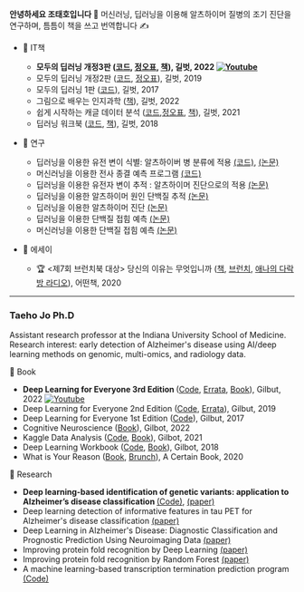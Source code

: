 <b> 안녕하세요 조태호입니다 </b> 👋 
머신러닝, 딥러닝을 이용해 알츠하이머 질병의 조기 진단을 연구하며, 틈틈이 책을 쓰고 번역합니다 ✍️ <br/> 

* 📖 IT책
  + <b> 모두의 딥러닝 개정3판  ([코드](https://github.com/taehojo/deeplearning), [정오표](https://taehojo.github.io/book/deeplearning-20220727.pdf), [책](http://www.yes24.com/Product/Goods/108553440)), 길벗, 2022  [![Youtube](https://img.shields.io/youtube/channel/views/UC_LvgzB44dGRvOcQqMzdT4g?label=%EB%8F%99%EC%98%81%EC%83%81%20%EA%B0%95%EC%9D%98&style=social)](https://bit.ly/taehojo) </b>
  + 모두의 딥러닝 개정2판 ([코드](https://github.com/taehojo/deeplearning-for-everyone-2nd), [정오표](https://taehojo.github.io/book/errata-20220511.pdf)), 길벗, 2019 
  + 모두의 딥러닝 1판 ([코드](https://github.com/taehojo/deeplearning-for-everyone-1st)), 길벗, 2017
  + 그림으로 배우는 인지과학 ([책](http://www.yes24.com/Product/Goods/108250950)), 길벗, 2022 
  + 쉽게 시작하는 캐글 데이터 분석  ([코드](https://github.com/taehojo/getting_started_with_kaggle),[정오표](https://taehojo.github.io/book/kaggle-092322.pdf), [책](http://www.yes24.com/Product/Goods/103526120)), 길벗, 2021 
  + 딥러닝 워크북 ([코드](https://github.com/taehojo/deeplearning-workshop), [책](http://www.yes24.com/Product/Goods/59789570)), 길벗, 2018

* 🔬 연구
  + 딥러닝을 이용한 유전 변이 식별: 알츠하이버 병 분류에 적용 </b>  [(코드)](https://github.com/taehojo/SWAT-CNN), [(논문)](https://pubmed.ncbi.nlm.nih.gov/35183061/)
  + 머신러닝을 이용한 전사 종결 예측 프로그램 [(코드)](https://github.com/taehojo/machine-learning-biochemistry-rho)
  + 딥러닝을 이용한 유전자 변이 추적 : 알츠하이머 진단으로의 적용 [(논문)](https://www.medrxiv.org/content/10.1101/2021.07.19.21260789v1)
  + 딥러닝을 이용한 알츠하이머 원인 단백질 추적 [(논문)](https://bmcbioinformatics.biomedcentral.com/articles/10.1186/s12859-020-03848-0)
  + 딥러닝을 이용한 알츠하이머 진단 [(논문)](https://www.frontiersin.org/articles/10.3389/fnagi.2019.00220/full)
  + 딥러닝을 이용한 단백질 접힘 예측 [(논문)](https://www.nature.com/articles/srep17573) 
  + 머신러닝을 이용한 단백질 접힘 예측 [(논문)](https://bmcbioinformatics.biomedcentral.com/articles/10.1186/1471-2105-15-S11-S14)

* 📓 에세이
  + 🏆 <제7회 브런치북 대상> 당신의 이유는 무엇입니까 ([책](http://www.yes24.com/Product/Goods/90981164), [브런치](https://brunch.co.kr/brunchbook/not-this-world), [애나의 다락방 라디오](https://www.youtube.com/watch?v=szHI91_ZbBU)), 어떤책, 2020


****


### Taeho Jo Ph.D 

Assistant research professor at the Indiana University School of Medicine. 
Research interest: early detection of Alzheimer's disease using AI/deep learning methods on genomic, multi-omics, and radiology data.
  
📖 Book
  + <b> Deep Learning for Everyone 3rd Edition </b> ([Code](https://github.com/taehojo/deeplearning), [Errata](https://taehojo.github.io/book/deeplearning-20220727.pdf), [Book](http://www.yes24.com/Product/Goods/108553440)), Gilbut, 2022  [![Youtube](https://img.shields.io/youtube/channel/views/UC_LvgzB44dGRvOcQqMzdT4g?label=%EB%8F%99%EC%98%81%EC%83%81%20%EA%B0%95%EC%9D%98&style=social)](https://bit.ly/taehojo) 
  + Deep Learning for Everyone  2nd Edition ([Code](https://github.com/taehojo/deeplearning-for-everyone-2nd), [Errata](https://taehojo.github.io/book/errata-20220511.pdf)), Gilbut, 2019 
  + Deep Learning for Everyone 1st Edition ([Code](https://github.com/taehojo/deeplearning-for-everyone-1st)), Gilbut, 2017
  + Cognitive Neuroscience  ([Book](http://www.yes24.com/Product/Goods/108250950)), Gilbot, 2022
  + Kaggle Data Analysis  ([Code](https://github.com/taehojo/getting_started_with_kaggle), [Book](http://www.yes24.com/Product/Goods/103526120)), Gilbot, 2021
  + Deep Learning Workbook  ([Code](https://github.com/taehojo/deeplearning-workshop), [Book](http://www.yes24.com/Product/Goods/59789570)), Gilbot, 2018
  + What is Your Reason  ([Book](http://www.yes24.com/Product/Goods/90981164), [Brunch](https://brunch.co.kr/brunchbook/not-this-world)), A Certain Book, 2020

🔬 Research
  + <b>Deep learning-based identification of genetic variants: application to Alzheimer’s disease classification </b>  [(Code)](https://github.com/taehojo/SWAT-CNN), [(paper)](https://pubmed.ncbi.nlm.nih.gov/35183061/)
  + Deep learning detection of informative features in tau PET for Alzheimer's disease classification   [(paper)](https://pubmed.ncbi.nlm.nih.gov/33371874/)
  + Deep Learning in Alzheimer's Disease: Diagnostic Classification and Prognostic Prediction Using Neuroimaging Data  [(paper)](https://pubmed.ncbi.nlm.nih.gov/31481890/)
  + Improving protein fold recognition by Deep Learning [(paper)](https://pubmed.ncbi.nlm.nih.gov/26634993/) 
  + Improving protein fold recognition by Random Forest [(paper)](https://pubmed.ncbi.nlm.nih.gov/25350499/)
  + A machine learning-based transcription termination prediction program [(Code)](https://github.com/taehojo/machine-learning-biochemistry-rho)
  

